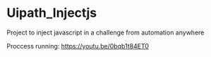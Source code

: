 # Uipath_Injectjs
Project to inject javascript in a challenge from automation anywhere

Proccess running: https://youtu.be/0bqb1t84ET0

